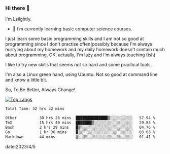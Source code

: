 ### Hi there 👋

I'm Lslightly.

- 🌱 I’m currently learning basic computer science courses.

I just learn some basic programming skills and I am not so good at programming since I don't practise often(possibly because I'm always hurrying about my homework and my daily homework doesn't contain much about programming. OK, actually, I'm lazy and I'm always touching fish)

I like to try new skills that seems not so hard and some practical tools.

I'm also a Linux green hand, using Ubuntu. Not so good at command line and know a little bit.

So, To Be Better, Always Change!

[![Top Langs](https://github-readme-stats.vercel.app/api/top-langs/?username=Lslightly&layout=compact)](https://github.com/anuraghazra/github-readme-stats)

<!--START_SECTION:waka-->

```txt
Total Time: 52 hrs 32 mins

Other          30 hrs 26 mins  ██████████████▒░░░░░░░░░░   57.94 %
TeX            15 hrs 40 mins  ███████▒░░░░░░░░░░░░░░░░░   29.83 %
Bash           2 hrs 29 mins   █▒░░░░░░░░░░░░░░░░░░░░░░░   04.76 %
Go             1 hr 36 mins    ▓░░░░░░░░░░░░░░░░░░░░░░░░   03.05 %
Markdown       44 mins         ▒░░░░░░░░░░░░░░░░░░░░░░░░   01.41 %
```

<!--END_SECTION:waka-->

date:2023/4/5

